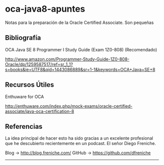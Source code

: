 # oca-java8-apuntes
Notas para la preparación de la Oracle Certified Associate. Son pequeñas


## Bibliografía

OCA Java SE 8 Programmer I Study Guide (Exam 1Z0-808) (Recomendado)

http://www.amazon.com/Programmer-Study-Guide-1Z0-808-Oracle/dp/1259587517/ref=sr_1_1?s=books&ie=UTF8&qid=1443086889&sr=1-1&keywords=OCA+Java+SE+8

## Recursos Útiles

Enthuware for OCA

http://enthuware.com/index.php/mock-exams/oracle-certified-associate/java-oca-certification-8


## Referencias

La idea principal de hacer esto ha sido gracias a un excelente profesional que he descubierto recientemente en un podcast. El señor Diego Freniche.

Blog   -> http://blog.freniche.com/
GitHub -> https://github.com/dfreniche

---
